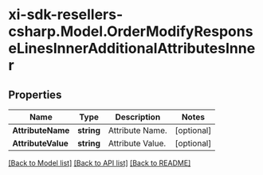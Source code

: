 # xi-sdk-resellers-csharp.Model.OrderModifyResponseLinesInnerAdditionalAttributesInner

## Properties

Name | Type | Description | Notes
------------ | ------------- | ------------- | -------------
**AttributeName** | **string** | Attribute Name. | [optional] 
**AttributeValue** | **string** | Attribute Value. | [optional] 

[[Back to Model list]](../README.md#documentation-for-models) [[Back to API list]](../README.md#documentation-for-api-endpoints) [[Back to README]](../README.md)

